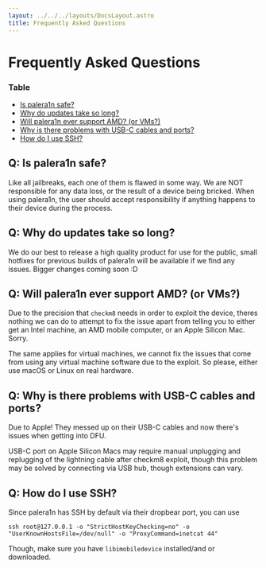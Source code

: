 ```yaml
---
layout: ../../../layouts/DocsLayout.astro
title: Frequently Asked Questions
---
```

# Frequently Asked Questions

### Table
- [Is palera1n safe?](#q-is-palera1n-safe)
- [Why do updates take so long?](#q-why-do-updates-take-so-longe)
- [Will palera1n ever support AMD? (or VMs?)](#q-will-palera1n-ever-support-amd-or-vms)
- [Why is there problems with USB-C cables and ports?](#q-why-is-there-problems-with-usb-c-cables-and-ports)
- [How do I use SSH?](#q-how-do-i-use-ssh)


## Q: Is palera1n safe?
Like all jailbreaks, each one of them is flawed in some way. We are NOT responsible for any data loss, or the result of a device being bricked. When using palera1n, the user should accept responsibility if anything happens to their device during the process.

## Q: Why do updates take so long?
We do our best to release a high quality product for use for the public, small hotfixes for previous builds of palera1n will be available if we find any issues. Bigger changes coming soon :D

## Q: Will palera1n ever support AMD? (or VMs?)
Due to the precision that `checkm8` needs in order to exploit the device, theres nothing we can do to attempt to fix the issue apart from telling you to either get an Intel machine, an AMD mobile computer, or an Apple Silicon Mac. Sorry.

The same applies for virtual machines, we cannot fix the issues that come from using any virtual machine software due to the exploit. So please, either use macOS or Linux on real hardware.

## Q: Why is there problems with USB-C cables and ports?
Due to Apple! They messed up on their USB-C cables and now there's issues when getting into DFU.

USB-C port on Apple Silicon Macs may require manual unplugging and replugging of the lightning cable after checkm8 exploit, though this problem may be solved by connecting via USB hub, though extensions can vary.

## Q: How do I use SSH?
Since palera1n has SSH by default via their dropbear port, you can use 
```
ssh root@127.0.0.1 -o "StrictHostKeyChecking=no" -o "UserKnownHostsFile=/dev/null" -o "ProxyCommand=inetcat 44"
```

Though, make sure you have `libimobiledevice` installed/and or downloaded.
